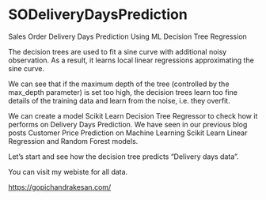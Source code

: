 # SODeliveryDaysPrediction

Sales Order Delivery Days Prediction Using ML Decision Tree Regression

The decision trees are used to fit a sine curve with additional noisy observation. As a result, it learns local linear regressions approximating the sine curve.

We can see that if the maximum depth of the tree (controlled by the max_depth parameter) is set too high, the decision trees learn too fine details of the training data and learn from the noise, i.e. they overfit.

We can create a model Scikit Learn Decision Tree Regressor to check how it performs on Delivery Days Prediction.  We have seen in our previous blog posts Customer Price Prediction on Machine Learning Scikit Learn Linear Regression and Random Forest models.

Let’s start and see how the decision tree predicts “Delivery days data”.

You can visit my webiste for all data.

https://gopichandrakesan.com/
